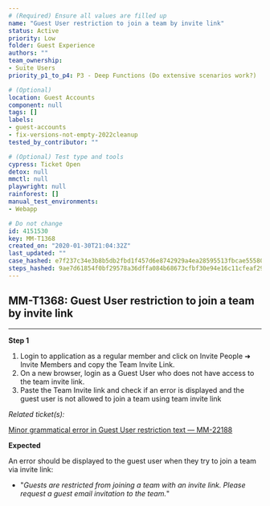 ```yaml
---
# (Required) Ensure all values are filled up
name: "Guest User restriction to join a team by invite link"
status: Active
priority: Low
folder: Guest Experience
authors: ""
team_ownership:
- Suite Users
priority_p1_to_p4: P3 - Deep Functions (Do extensive scenarios work?)

# (Optional)
location: Guest Accounts
component: null
tags: []
labels:
- guest-accounts
- fix-versions-not-empty-2022cleanup
tested_by_contributor: ""

# (Optional) Test type and tools
cypress: Ticket Open
detox: null
mmctl: null
playwright: null
rainforest: []
manual_test_environments:
- Webapp

# Do not change
id: 4151530
key: MM-T1368
created_on: "2020-01-30T21:04:32Z"
last_updated: ""
case_hashed: e7f237c34e3b8b5db2fbd1f457d6e8742929a4ea28595513fbcae5558031bdf3beb000c84bb9f5d7490d344284c928a7
steps_hashed: 9ae7d61854f0bf29578a36dffa084b68673cfbf30e94e16c11cfeaf299872a798919c49167e29ac2626579a2874ea480
---
```


<!-- (Auto-generated) Based on frontmatter's "key" and "name" -->

## MM-T1368: Guest User restriction to join a team by invite link

---

**Step 1**

1. Login to application as a regular member and click on Invite People ➜ Invite Members and copy the Team Invite Link.
2. On a new browser, login as a Guest User who does not have access to the team invite link.
3. Paste the Team Invite link and check if an error is displayed and the guest user is not allowed to join a team using team invite link

_Related ticket(s):_

[Minor grammatical error in Guest User restriction text — MM-22188](https://mattermost.atlassian.net/browse/MM-22188)

**Expected**

An error should be displayed to the guest user when they try to join a team via invite link:

- "_Guests are restricted from joining a team with an invite link. Please request a guest email invitation to the team._"

